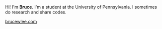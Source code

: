 Hi! I'm **Bruce**. I'm a student at the University of Pennsylvania. I sometimes do research and share codes.

[brucewlee.com](https://brucewlee.com/)
